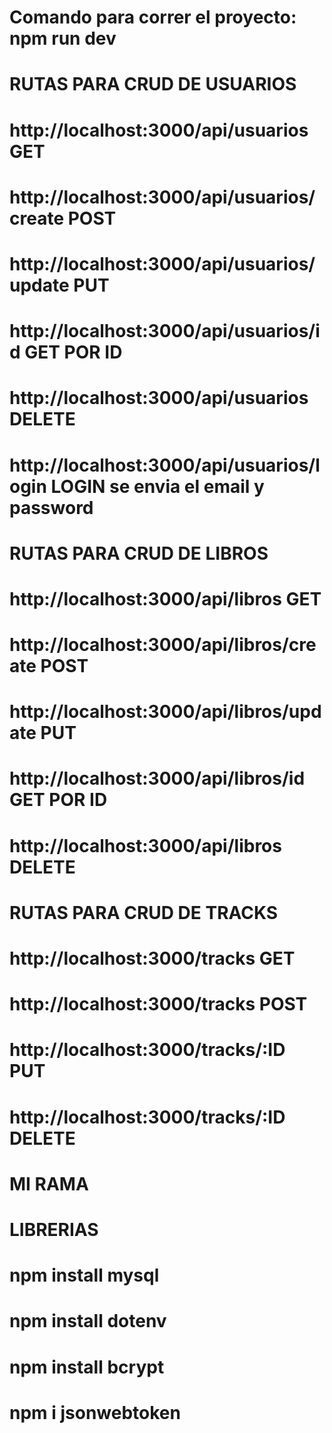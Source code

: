 # 


# Comando para correr el proyecto: npm run dev


# RUTAS PARA CRUD DE USUARIOS
# http://localhost:3000/api/usuarios GET
# http://localhost:3000/api/usuarios/create POST
# http://localhost:3000/api/usuarios/update PUT
# http://localhost:3000/api/usuarios/id GET POR ID
# http://localhost:3000/api/usuarios DELETE
# http://localhost:3000/api/usuarios/login LOGIN se envia el email y password



# RUTAS PARA CRUD DE LIBROS
# http://localhost:3000/api/libros GET
# http://localhost:3000/api/libros/create POST
# http://localhost:3000/api/libros/update PUT
# http://localhost:3000/api/libros/id GET POR ID
# http://localhost:3000/api/libros DELETE


# RUTAS PARA CRUD DE TRACKS
# http://localhost:3000/tracks GET
# http://localhost:3000/tracks POST
# http://localhost:3000/tracks/:ID PUT
# http://localhost:3000/tracks/:ID DELETE
# MI RAMA

# LIBRERIAS
# npm install mysql  
# npm install dotenv
# npm install bcrypt
# npm i jsonwebtoken







